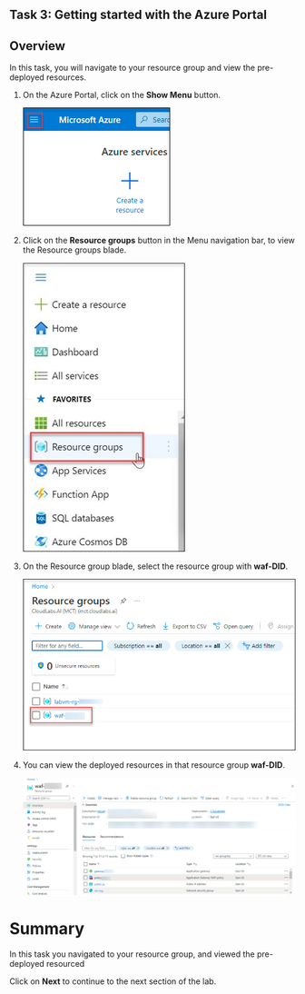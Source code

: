 ## Task 3: Getting started with the Azure Portal

## Overview

In this task, you will navigate to your resource group and view the pre-deployed resources.

1. On the Azure Portal, click on the **Show Menu** button.

     ![](../images/image01.png)

1. Click on the **Resource groups** button in the Menu navigation bar, to view the Resource groups blade.

     ![](../images/Picture2.jpg)

1. On the Resource group blade, select the resource group with **waf-DID**.

     ![](../images/waf054.png)

1. You can view the deployed resources in that resource group **waf-DID**.

     ![](../images/waf055.png)
     



# Summary
In this task you navigated to your resource group, and viewed the pre-deployed resourced

Click on **Next** to continue to the next section of the lab.
